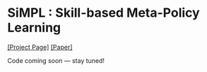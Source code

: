 # SiMPL : Skill-based Meta-Policy Learning
[[Project Page]](https://namsan96.github.io/SiMPL) [[Paper]](https://openreview.net/pdf?id=jeLW-Fh9bV)  

Code coming soon — stay tuned!
